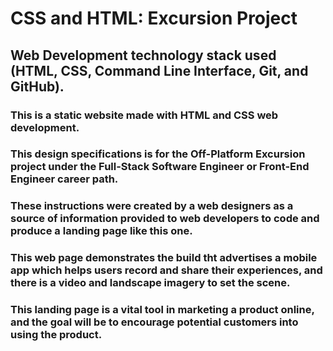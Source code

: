 # CSS and HTML:  Excursion Project

## Web Development technology stack used (HTML, CSS, Command Line Interface, Git, and GitHub).

### This is a static website made with HTML and CSS web development.

### This design specifications is for the Off-Platform Excursion project under the Full-Stack Software Engineer or Front-End Engineer career path. 

### These instructions were created by a web designers as a source of information provided to web developers to code and produce a landing page like this one.

### This web page demonstrates the build tht advertises a mobile app which helps users record and share their experiences, and there is a video and landscape imagery to set the scene.

### This landing page is a vital tool in marketing a product online, and the goal will be to encourage potential customers into using the product.